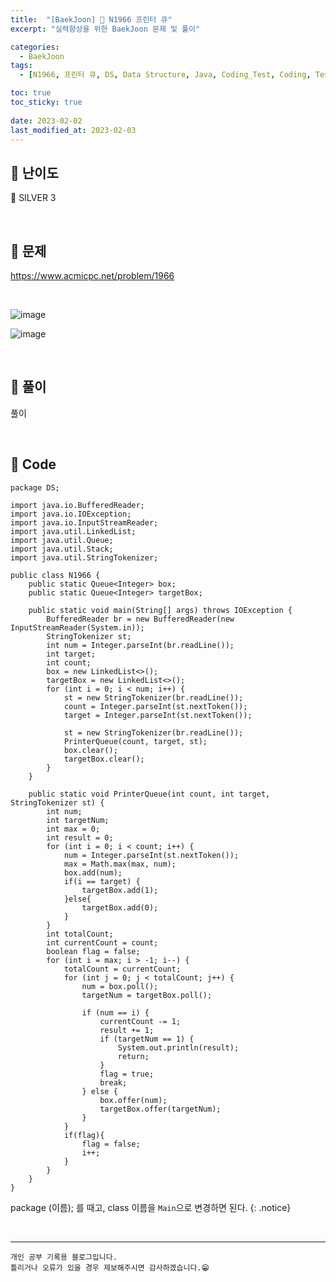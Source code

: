 ```yaml
---
title:  "[BaekJoon] 🥈 N1966 프린터 큐"
excerpt: "실력향상을 위한 BaekJoon 문제 및 풀이"

categories:
  - BaekJoon
tags:
  - [N1966, 프린터 큐, DS, Data Structure, Java, Coding_Test, Coding, Test, baekJoon, 백준]

toc: true
toc_sticky: true
 
date: 2023-02-02
last_modified_at: 2023-02-03
---
```


## 📌 난이도

  🥈 SILVER 3

<br>

## 📌 문제

<https://www.acmicpc.net/problem/1966>

<br>

![image](https://user-images.githubusercontent.com/37824506/216254409-04844543-973d-423a-ac3e-40b603e56917.png)

![image](https://user-images.githubusercontent.com/37824506/216254493-20afcf02-3efa-4ba4-a309-75414579ddf4.png)

<br>

## 📌 풀이  

풀이


<br>

## 📌 Code

```
package DS;

import java.io.BufferedReader;
import java.io.IOException;
import java.io.InputStreamReader;
import java.util.LinkedList;
import java.util.Queue;
import java.util.Stack;
import java.util.StringTokenizer;

public class N1966 {
    public static Queue<Integer> box;
    public static Queue<Integer> targetBox;

    public static void main(String[] args) throws IOException {
        BufferedReader br = new BufferedReader(new InputStreamReader(System.in));
        StringTokenizer st;
        int num = Integer.parseInt(br.readLine());
        int target;
        int count;
        box = new LinkedList<>();
        targetBox = new LinkedList<>();
        for (int i = 0; i < num; i++) {
            st = new StringTokenizer(br.readLine());
            count = Integer.parseInt(st.nextToken());
            target = Integer.parseInt(st.nextToken());

            st = new StringTokenizer(br.readLine());
            PrinterQueue(count, target, st);
            box.clear();
            targetBox.clear();
        }
    }

    public static void PrinterQueue(int count, int target, StringTokenizer st) {
        int num;
        int targetNum;
        int max = 0;
        int result = 0;
        for (int i = 0; i < count; i++) {
            num = Integer.parseInt(st.nextToken());
            max = Math.max(max, num);
            box.add(num);
            if(i == target) {
                targetBox.add(1);
            }else{
                targetBox.add(0);
            }
        }
        int totalCount;
        int currentCount = count;
        boolean flag = false;
        for (int i = max; i > -1; i--) {
            totalCount = currentCount;
            for (int j = 0; j < totalCount; j++) {
                num = box.poll();
                targetNum = targetBox.poll();

                if (num == i) {
                    currentCount -= 1;
                    result += 1;
                    if (targetNum == 1) {
                        System.out.println(result);
                        return;
                    }
                    flag = true;
                    break;
                } else {
                    box.offer(num);
                    targetBox.offer(targetNum);
                }
            }
            if(flag){
                flag = false;
                i++;
            }
        }
    }
}
```

package (이름); 를 때고, class 이름을 `Main`으로 변경하면 된다.
{: .notice} 



<br>


***
    개인 공부 기록용 블로그입니다.
    틀리거나 오류가 있을 경우 제보해주시면 감사하겠습니다.😁